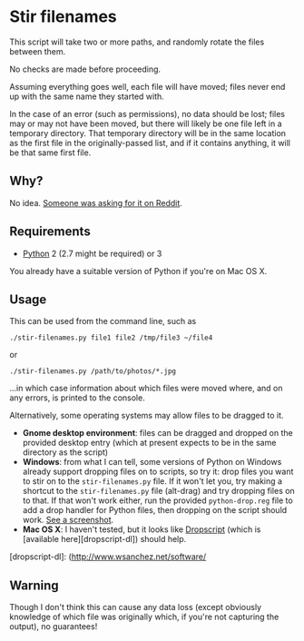 Stir filenames
==============

This script will take two or more paths,
and randomly rotate the files between them.

No checks are made before proceeding.

Assuming everything goes well, each file will have moved;
files never end up with the same name they started with.

In the case of an error (such as permissions), no data should be lost;
files may or may not have been moved,
but there will likely be one file left in a temporary directory.
That temporary directory will be in the same location
as the first file in the originally-passed list,
and if it contains anything, it will be that same first file.

Why?
----

No idea. [Someone was asking for it on Reddit][reddit].

[reddit]: https://www.reddit.com/r/Doesthisexist/comments/9icuxe/a_program_that_randomizes_file_names/

Requirements
------------

- [Python](https://www.python.org/) 2 (2.7 might be required) or 3

You already have a suitable version of Python if you're on Mac OS X.

Usage
-----

This can be used from the command line, such as

    ./stir-filenames.py file1 file2 /tmp/file3 ~/file4

or

    ./stir-filenames.py /path/to/photos/*.jpg

...in which case information about which files were moved where,
and on any errors, is printed to the console.

Alternatively, some operating systems may allow files to be dragged to it.

- **Gnome desktop environment**: files can be dragged and dropped
  on the provided desktop entry
  (which at present expects to be in the same directory as the script)
- **Windows**: from what I can tell, some versions of Python on Windows already
  support dropping files on to scripts, so try it:
  drop files you want to stir on to the `stir-filenames.py` file.
  If it won't let you, try making a shortcut to the `stir-filenames.py` file
  (alt-drag) and try dropping files on to that.
  If that won't work either, run the provided `python-drop.reg` file
  to add a drop handler for Python files,
  then dropping on the script should work.
  [See a screenshot](https://i.imgur.com/QDqBweW.png).
- **Mac OS X**: I haven't tested, but it looks like
  [Dropscript][dropscript-info] (which is [available here][dropscript-dl])
  should help.

[dropscript-info]: http://www.wsanchez.net/papers/DropScript/
[dropscript-dl]: (http://www.wsanchez.net/software/

Warning
-------

Though I don't think this can cause any data loss
(except obviously knowledge of which file was originally which,
if you're not capturing the output),
no guarantees!
